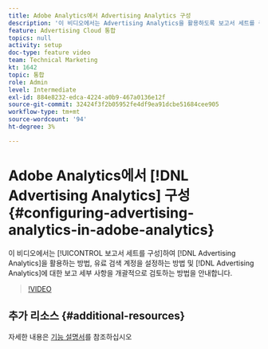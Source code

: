 ```yaml
---
title: Adobe Analytics에서 Advertising Analytics 구성
description: '이 비디오에서는 Advertising Analytics을 활용하도록 보고서 세트를 구성하는 방법, 유료 검색 계정을 설정하는 방법 및 Advertising Analytics에 대한 보고 세부 사항을 자세히 살펴봅니다. '
feature: Advertising Cloud 통합
topics: null
activity: setup
doc-type: feature video
team: Technical Marketing
kt: 1642
topic: 통합
role: Admin
level: Intermediate
exl-id: 884e8232-edca-4224-a0b9-467a0136e12f
source-git-commit: 32424f3f2b05952fe4df9ea91dcbe51684cee905
workflow-type: tm+mt
source-wordcount: '94'
ht-degree: 3%

---
```


# Adobe Analytics에서 [!DNL Advertising Analytics] 구성 {#configuring-advertising-analytics-in-adobe-analytics}

이 비디오에서는 [!UICONTROL 보고서 세트를 구성]하여 [!DNL Advertising Analytics]을 활용하는 방법, 유료 검색 계정을 설정하는 방법 및 [!DNL Advertising Analytics]에 대한 보고 세부 사항을 개괄적으로 검토하는 방법을 안내합니다.

>[!VIDEO](https://video.tv.adobe.com/v/23119/?quality=12)

## 추가 리소스 {#additional-resources}

자세한 내용은 [기능 설명서](https://docs.adobe.com/content/help/en/analytics/integration/advertising-analytics/overview.html)를 참조하십시오
